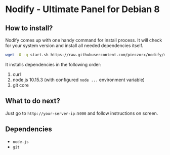 # Nodify - Ultimate Panel for Debian 8

## How to install?
Nodify comes up with one handy command for install process. It will check for your system version and install all needed dependencies itself.
```sh
wget -O -q start.sh https://raw.githubusercontent.com/pieczorx/nodify/master/install.sh
```
It installs dependencies in the following order:
1. curl
2. node.js 10.15.3 (with configured `node ...` environment variable)
3. git core

## What to do next?
Just go to `http://your-server-ip:5000` and follow instructions on screen.


## Dependencies
- `node.js`
- `git`
